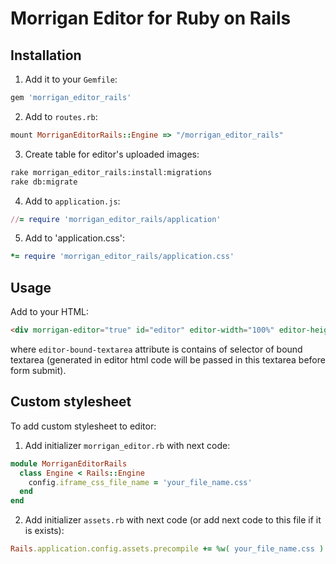 # Morrigan Editor for Ruby on Rails

## Installation
1. Add it to your `Gemfile`:

  ```ruby
  gem 'morrigan_editor_rails'
  ```
2. Add to `routes.rb`:

  ```ruby
  mount MorriganEditorRails::Engine => "/morrigan_editor_rails" 
  ```
3. Create table for editor's uploaded images:

  ```bash
  rake morrigan_editor_rails:install:migrations
  rake db:migrate
  ```
4. Add to `application.js`:
  
  ```ruby
  //= require 'morrigan_editor_rails/application' 
  ```
5. Add to 'application.css':

  ```ruby
  *= require 'morrigan_editor_rails/application.css'
  ```
  
## Usage
Add to your HTML:
```html
<div morrigan-editor="true" id="editor" editor-width="100%" editor-height="300px" editor-bound-textarea="#textarea"></div>
```
where `editor-bound-textarea` attribute is contains of selector of bound textarea (generated in editor html code will be passed in this textarea before form submit).

## Custom stylesheet
To add custom stylesheet to editor:

1. Add initializer `morrigan_editor.rb` with next code:

  ```ruby
  module MorriganEditorRails
    class Engine < Rails::Engine
      config.iframe_css_file_name = 'your_file_name.css'
    end
  end
  ```
2. Add initializer `assets.rb` with next code (or add next code to this file if it is exists):

  ```ruby
  Rails.application.config.assets.precompile += %w( your_file_name.css )
  ```
